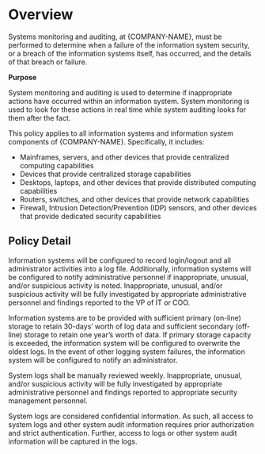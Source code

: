 # **Overview**

Systems monitoring and auditing, at {COMPANY-NAME}, must be performed to determine when a failure of the information system security, or a breach of the information systems itself, has occurred, and the details of that breach or failure.

**Purpose**

System monitoring and auditing is used to determine if inappropriate actions have occurred within an information system. System monitoring is used to look for these actions in real time while system auditing looks for them after the fact.

This policy applies to all information systems and information system components of {COMPANY-NAME}. Specifically, it includes:

- Mainframes, servers, and other devices that provide centralized computing capabilities
- Devices that provide centralized storage capabilities
- Desktops, laptops, and other devices that provide distributed computing capabilities
- Routers, switches, and other devices that provide network capabilities
- Firewall, Intrusion Detection/Prevention (IDP) sensors, and other devices that provide dedicated security capabilities

## **Policy Detail**

Information systems will be configured to record login/logout and all administrator activities into a log file. Additionally, information systems will be configured to notify administrative personnel if inappropriate, unusual, and/or suspicious activity is noted. Inappropriate, unusual, and/or suspicious activity will be fully investigated by appropriate administrative personnel and findings reported to the VP of IT or COO.

Information systems are to be provided with sufficient primary (on-line) storage to retain 30-days’ worth of log data and sufficient secondary (off-line) storage to retain one year’s worth of data. If primary storage capacity is exceeded, the information system will be configured to overwrite the oldest logs. In the event of other logging system failures, the information system will be configured to notify an administrator.

System logs shall be manually reviewed weekly. Inappropriate, unusual, and/or suspicious activity will be fully investigated by appropriate administrative personnel and findings reported to appropriate security management personnel.

System logs are considered confidential information. As such, all access to system logs and other system audit information requires prior authorization and strict authentication. Further, access to logs or other system audit information will be captured in the logs.